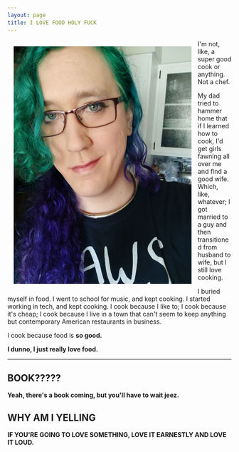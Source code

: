 ```yaml
---
layout: page
title: I LOVE FOOD HOLY FUCK
---
```


<img src="/assets/images/maddypaws.jpg" style="max-width: 400px; float: left; margin: 1em;"/>

I'm not, like, a super good cook or anything. Not a chef.

My dad tried to hammer home that if I learned how to cook, I'd get girls fawning all over me and find a good wife. Which, like, whatever; I got married to a guy and then transitioned from husband to wife, but I still love cooking.

I buried myself in food. I went to school for music, and kept cooking. I started working in tech, and kept cooking. I cook because I like to; I cook because it's cheap; I cook because I live in a town that can't seem to keep anything but contemporary American restaurants in business.

I cook because food is **so good.**

**I dunno, I just really love food.**

<hr class="clearfix" />

## BOOK?????

**Yeah, there's a book coming, but you'll have to wait jeez.**

## WHY AM I YELLING

**IF YOU'RE GOING TO LOVE SOMETHING, LOVE IT EARNESTLY AND LOVE IT LOUD.**
